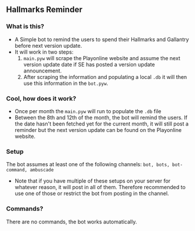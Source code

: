 ## Hallmarks Reminder

### What is this?
- A Simple bot to remind the users to spend their Hallmarks and Gallantry before next version update.
- It will work in two steps:
  1. `main.pyw` will scrape the Playonline website and assume the next version update date if SE has posted a version update announcement.
  2. After scraping the information and populating a local `.db` it will then use this information in the `bot.pyw`. 

### Cool, how does it work?
- Once per month the `main.pyw` will run to populate the `.db` file
- Between the 8th and 12th of the month, the bot will remind the users. If the date hasn't been fetched yet for the current month, it will still post a reminder but the next version update can be found on the Playonline website.

### Setup
The bot assumes at least one of the following channels:
`bot, bots, bot-command, ambuscade`
- Note that if you have multiple of these setups on your server for whatever reason, it will post in all of them. Therefore recommended to use one of those or restrict the bot from posting in the channel.

### Commands?
There are no commands, the bot works automatically.
